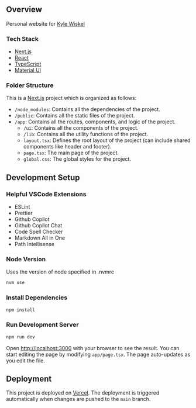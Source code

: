 ## Overview

Personal website for [Kyle Wiskel](https://kylewiskel.dev)

### Tech Stack

- [Next.js](https://nextjs.org/)
- [React](https://reactjs.org/)
- [TypeScript](https://www.typescriptlang.org/)
- [Material UI](https://mui.com/)

### Folder Structure

This is a [Next.js](https://nextjs.org/) project which is organized as follows:

- `/node_modules`: Contains all the dependencies of the project.
- `/public`: Contains all the static files of the project.
- `/app`: Contains all the routes, components, and logic of the project.
  - `/ui`: Contains all the components of the project.
  - `/lib`: Contains all the utility functions of the project.
  - `layout.tsx`: Defines the root layout of the project (can include shared components like header and footer).
  - `page.tsx`: The main page of the project.
  - `global.css`: The global styles for the project.

## Development Setup

### Helpful VSCode Extensions

- ESLint
- Prettier
- Github Copilot
- Github Copilot Chat
- Code Spell Checker
- Markdown All in One
- Path Intellisense

### Node Version

Uses the version of node specified in .nvmrc

```zsh
nvm use
```

### Install Dependencies

```zsh
npm install
```

### Run Development Server

```zsh
npm run dev
```

Open [http://localhost:3000](http://localhost:3000) with your browser to see the result.
You can start editing the page by modifying `app/page.tsx`. The page auto-updates as you edit the file.


## Deployment

This project is deployed on [Vercel](https://vercel.com/). The deployment is triggered automatically when changes are pushed to the `main` branch.
